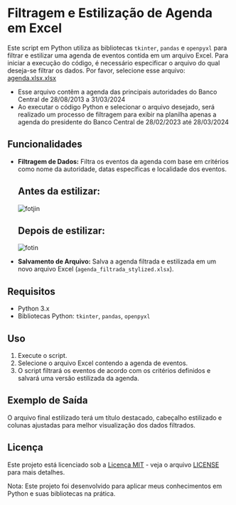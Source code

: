 # Filtragem e Estilização de Agenda em Excel

Este script em Python utiliza as bibliotecas `tkinter`, `pandas` e `openpyxl` para filtrar e estilizar uma agenda de eventos contida em um arquivo Excel.
Para iniciar a execução do código, é necessário especificar o arquivo do qual deseja-se filtrar os dados. Por favor, selecione esse arquivo:
  [agenda.xlsx.xlsx](https://github.com/user-attachments/files/16102475/agenda.xlsx.xlsx)
- Esse arquivo contêm a agenda das principais autoridades do Banco Central de 28/08/2013 a 31/03/2024
- Ao executar o código Python e selecionar o arquivo desejado, será realizado um processo de filtragem para exibir na planilha apenas a agenda do presidente do Banco Central de 28/02/2023 até 28/03/2024 


## Funcionalidades
  
- **Filtragem de Dados:** Filtra os eventos da agenda com base em critérios como nome da autoridade, datas específicas e localidade dos eventos.
  
  ## Antes da estilizar:
  ![fotjin](https://github.com/Vntts/Agenda-Bacen/assets/145812111/9f074e0e-9afc-4254-8224-bfbd51034694)

  ## Depois de estilizar:
  ![fotin](https://github.com/Vntts/Agenda-Bacen/assets/145812111/e51af103-3c1e-4704-8fee-68b768d0b8b4)




- **Salvamento de Arquivo:** Salva a agenda filtrada e estilizada em um novo arquivo Excel (`agenda_filtrada_stylized.xlsx`).

## Requisitos

- Python 3.x
- Bibliotecas Python: `tkinter`, `pandas`, `openpyxl`

## Uso

1. Execute o script.
2. Selecione o arquivo Excel contendo a agenda de eventos.
3. O script filtrará os eventos de acordo com os critérios definidos e salvará uma versão estilizada da agenda.

## Exemplo de Saída

O arquivo final estilizado terá um título destacado, cabeçalho estilizado e colunas ajustadas para melhor visualização dos dados filtrados.

## Licença

Este projeto está licenciado sob a [Licença MIT](https://opensource.org/licenses/MIT) - veja o arquivo [LICENSE](./LICENSE) para mais detalhes.


Nota: Este projeto foi desenvolvido para aplicar meus conhecimentos em Python e suas bibliotecas na prática.


